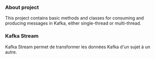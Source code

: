 ### About project
This project contains basic methods and classes for consuming and producing messages in Kafka, either single-thread or multi-thread.

### Kafka Stream
Kafka Stream permet de transformer les données Kafka d'un sujet à un autre.